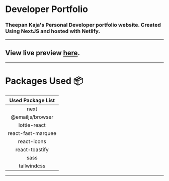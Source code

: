 # Developer Portfolio

### Theepan Kaja's Personal Developer portfolio website. Created Using NextJS and hosted with Netlify.
---

## View live preview [here](https://theepankaja.netlify.app/).

---



# Packages Used :package:

| Used Package List  |
| :----------------: |
|        next        |
|  @emailjs/browser  |
|    lottie-react    |
| react-fast-marquee |
|    react-icons     |
|   react-toastify   |
|        sass        |
|    tailwindcss     |

---
